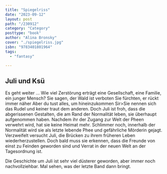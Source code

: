```yaml
---
title: "Spiegelriss"
date: "2023-09-12"
layout: post
path: "/230912"
category: "Category"
posttype: "book"
author: "Alina Bronsky"
cover: "./spiegelriss.jpg"
isbn: "9783401801964"
tags:
  - "fantasy"

---
```

## Juli und Ksü

Es geht weiter ... Wie viel Zerstörung erträgt eine Gesellschaft, eine Familie, ein junger Mensch? Sie sagen, der Wald ist verboten
Sie fürchten, er rückt immer näher
Aber du tust alles, um hineinzukommen Sir>Sie nennen sich das Rudel und keiner traut dem anderen. Doch Juli ist froh, dass die abgerissenen Gestalten, die am Rand der Normalität leben, sie überhaupt aufgenommen haben. Nachdem ihr der Zugang zur Welt der Pheen verwehrt wird, hat sie keine Heimat mehr. Schlimmer noch, innerhalb der Normalität wird sie als letzte lebende Phee und gefährliche Mörderin gejagt. Verzweifelt versucht Juli, die Brücken zu ihrem früheren Leben wiederherzustellen. Doch bald muss sie erkennen, dass die Freunde von einst zu Feinden geworden sind und Verrat in der neuen Welt an der Tagesordnung ist.

Die Geschichte um Juli ist sehr viel düsterer geworden, aber immer noch nachvollziehbar. Mal sehen, was der letzte Band dann bringt.